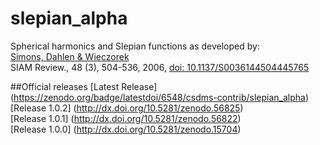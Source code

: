 # slepian_alpha
Spherical harmonics and Slepian functions as developed by:<br>
<a href="http://geoweb.princeton.edu/people/simons/Simons+2006-SIAM.html">Simons, Dahlen &amp; Wieczorek</a><br>
SIAM Review., 48 (3), 504-536, 2006, <a href="http://dx.doi.org/10.1137/S0036144504445765">doi: 10.1137/S0036144504445765</a><br>

##Official releases
[Latest Release] (https://zenodo.org/badge/latestdoi/6548/csdms-contrib/slepian_alpha)<br>
[Release 1.0.2] (http://dx.doi.org/10.5281/zenodo.56825)<br>
[Release 1.0.1] (http://dx.doi.org/10.5281/zenodo.56822)<br>
[Release 1.0.0] (http://dx.doi.org/10.5281/zenodo.15704)<br>
